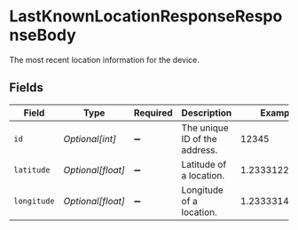 # LastKnownLocationResponseResponseBody

The most recent location information for the device.


## Fields

| Field                         | Type                          | Required                      | Description                   | Example                       |
| ----------------------------- | ----------------------------- | ----------------------------- | ----------------------------- | ----------------------------- |
| `id`                          | *Optional[int]*               | :heavy_minus_sign:            | The unique ID of the address. | 12345                         |
| `latitude`                    | *Optional[float]*             | :heavy_minus_sign:            | Latitude of a location.       | 1.23331223e+07                |
| `longitude`                   | *Optional[float]*             | :heavy_minus_sign:            | Longitude of a location.      | 1.2333314e+06                 |